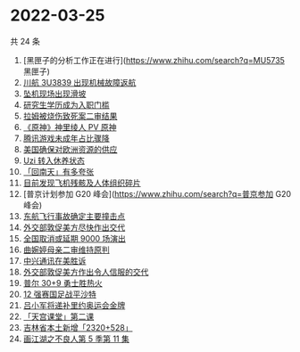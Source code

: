 # 2022-03-25

共 24 条

<!-- BEGIN -->
<!-- 最后更新时间 Fri Mar 25 2022 17:14:33 GMT+0800 (China Standard Time) -->

1. [黑匣子的分析工作正在进行](https://www.zhihu.com/search?q=MU5735 黑匣子)
1. [川航 3U3839 出现机械故障返航](https://www.zhihu.com/search?q=四川航空)
1. [坠机现场出现滑坡](https://www.zhihu.com/search?q=坠机现场山体滑坡)
1. [研究生学历成为入职门槛](https://www.zhihu.com/search?q=研究生学历)
1. [拉姆被烧伤致死案二审结果](https://www.zhihu.com/search?q=拉姆被烧伤致死案)
1. [《原神》神里绫人 PV 原神](https://www.zhihu.com/search?q=原神)
1. [腾讯游戏未成年占比骤降](https://www.zhihu.com/search?q=腾讯游戏)
1. [美国确保对欧洲资源的供应](https://www.zhihu.com/search?q=美国供应)
1. [Uzi 转入休养状态](https://www.zhihu.com/search?q=uzi)
1. [「回南天」有多夸张](https://www.zhihu.com/search?q=回南天)
1. [目前发现飞机残骸及人体组织碎片](https://www.zhihu.com/search?q=东航飞行事故进展)
1. [普京计划参加 G20 峰会](https://www.zhihu.com/search?q=普京参加 G20 峰会)
1. [东航飞行事故确定主要撞击点](https://www.zhihu.com/search?q=确定坠机事故主要撞击点)
1. [外交部敦促美方尽快作出交代](https://www.zhihu.com/search?q=美方涉乌生物实验室)
1. [全国取消或延期 9000 场演出](https://www.zhihu.com/search?q=取消演出)
1. [曲婉婷母亲二审维持原判](https://www.zhihu.com/search?q=曲婉婷)
1. [中兴通讯在美胜诉](https://www.zhihu.com/search?q=中兴通讯)
1. [外交部敦促美方作出令人信服的交代](https://www.zhihu.com/search?q=外交部敦促美方)
1. [普尔 30+9 勇士胜热火](https://www.zhihu.com/search?q=勇士)
1. [12 强赛国足战平沙特](https://www.zhihu.com/search?q=国足)
1. [吕小军将递补里约奥运会金牌](https://www.zhihu.com/search?q=吕小军递补金牌)
1. [「天宫课堂」第二课](https://www.zhihu.com/search?q=天宫课堂)
1. [吉林省本土新增「2320+528」](https://www.zhihu.com/search?q=吉林疫情)
1. [画江湖之不良人第 5 季第 11 集](https://www.zhihu.com/search?q=画江湖之不良人)

<!-- END -->
